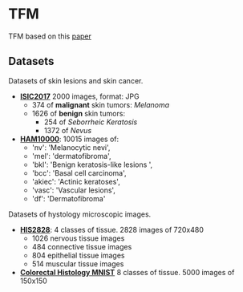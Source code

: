 # TFM

TFM based on this [paper](https://www.hindawi.com/journals/cin/2018/2061516/)

## Datasets

Datasets of skin lesions and skin cancer.

- [**ISIC2017**](https://challenge.kitware.com/#phase/5840f53ccad3a51cc66c8dab)  2000 images, format: JPG
  - 374 of **malignant** skin tumors: *Melanoma*
  - 1626 of **benign** skin tumors:
    - 254 of *Seborrheic Keratosis*
    - 1372 of *Nevus*
- [**HAM10000**](https://www.kaggle.com/kmader/skin-cancer-mnist-ham10000):  10015 images of:
  - 'nv': 'Melanocytic nevi',
  - 'mel': 'dermatofibroma',
  - 'bkl': 'Benign keratosis-like lesions ',
  - 'bcc': 'Basal cell carcinoma',
  - 'akiec': 'Actinic keratoses',
  - 'vasc': 'Vascular lesions',
  - 'df': 'Dermatofibroma'

Datasets of hystology microscopic images.

- [**HIS2828**](http://online.unillanos.edu.co:8084/histologyDS/): 4 classes of tissue. 2828 images of 720x480
  - 1026 nervous tissue images
  - 484 connective tissue images
  - 804 epithelial tissue images
  - 514 muscular tissue images
- [**Colorectal Histology MNIST**](https://www.kaggle.com/kmader/colorectal-histology-mnist) 8 classes of tissue. 5000 images of 150x150
